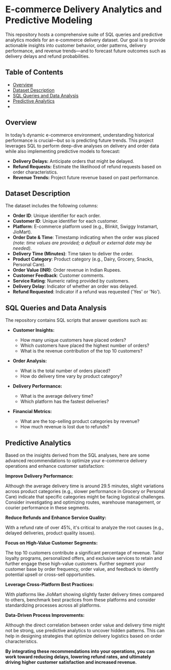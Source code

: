 # E-commerce Delivery Analytics and Predictive Modeling

This repository hosts a comprehensive suite of SQL queries and predictive analytics models for an e-commerce delivery dataset. Our goal is to provide actionable insights into customer behavior, order patterns, delivery performance, and revenue trends—and to forecast future outcomes such as delivery delays and refund probabilities.

## Table of Contents
- [Overview](#overview)
- [Dataset Description](#dataset-description)
- [SQL Queries and Data Analysis](#sql-queries-and-data-analysis)
- [Predictive Analytics](#predictive-analytics)
- 

## Overview
In today’s dynamic e-commerce environment, understanding historical performance is crucial—but so is predicting future trends. This project leverages SQL to perform deep-dive analyses on delivery and order data while also implementing predictive models to forecast:
- **Delivery Delays:** Anticipate orders that might be delayed.
- **Refund Requests:** Estimate the likelihood of refund requests based on order characteristics.
- **Revenue Trends:** Project future revenue based on past performance.

## Dataset Description
The dataset includes the following columns:
- **Order ID**: Unique identifier for each order.
- **Customer ID**: Unique identifier for each customer.
- **Platform**: E-commerce platform used (e.g., Blinkit, Swiggy Instamart, JioMart).
- **Order Date & Time**: Timestamp indicating when the order was placed *(note: time values are provided; a default or external date may be needed)*.
- **Delivery Time (Minutes)**: Time taken to deliver the order.
- **Product Category**: Product category (e.g., Dairy, Grocery, Snacks, Personal Care).
- **Order Value (INR)**: Order revenue in Indian Rupees.
- **Customer Feedback**: Customer comments.
- **Service Rating**: Numeric rating provided by customers.
- **Delivery Delay**: Indicator of whether an order was delayed.
- **Refund Requested**: Indicator if a refund was requested ('Yes' or 'No').

## SQL Queries and Data Analysis
The repository contains SQL scripts that answer questions such as:
- **Customer Insights:**  
  - How many unique customers have placed orders?  
  - Which customers have placed the highest number of orders?  
  - What is the revenue contribution of the top 10 customers?

- **Order Analysis:**  
  - What is the total number of orders placed?    
  - How do delivery time vary by product category?

- **Delivery Performance:**  
  - What is the average delivery time?  
  - Which platform has the fastest deliveries?
  
- **Financial Metrics:**  
  - What are the top-selling product categories by revenue?  
  - How much revenue is lost due to refunds?

## Predictive Analytics

Based on the insights derived from the SQL analyses, here are some advanced recommendations to optimize your e-commerce delivery operations and enhance customer satisfaction:

**Improve Delivery Performance:**

Although the average delivery time is around 29.5 minutes, slight variations across product categories (e.g., slower performance in Grocery or Personal Care) indicate that specific categories might be facing logistical challenges. Consider investigating and optimizing routes, warehouse management, or courier performance in these segments.

**Reduce Refunds and Enhance Service Quality:**

With a refund rate of over 45%, it's critical to analyze the root causes (e.g., delayed deliveries, product quality issues).

**Focus on High-Value Customer Segments:**

The top 10 customers contribute a significant percentage of revenue. Tailor loyalty programs, personalized offers, and exclusive services to retain and further engage these high-value customers.
Further segment your customer base by order frequency, order value, and feedback to identify potential upsell or cross-sell opportunities.

**Leverage Cross-Platform Best Practices:**

With platforms like JioMart showing slightly faster delivery times compared to others, benchmark best practices from these platforms and consider standardizing processes across all platforms.

**Data-Driven Process Improvements:**

Although the direct correlation between order value and delivery time might not be strong, use predictive analytics to uncover hidden patterns. This can help in designing strategies that optimize delivery logistics based on order characteristics.

**By integrating these recommendations into your operations, you can work toward reducing delays, lowering refund rates, and ultimately driving higher customer satisfaction and increased revenue.**
